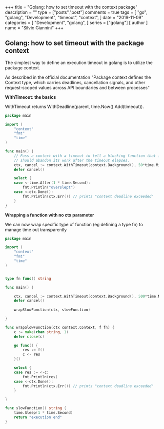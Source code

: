 +++
title = "Golang: how to set timeout with the context package"
description = ""
type = ["posts","post"]
comments = true
tags = [
    "go",
    "golang",
    "Development",
    "timeout",
    "context",
]
date = "2019-11-09"
categories = [
    "Development",
    "golang",
]
series = ["golang"]
[ author ]
  name = "Silvio Giannini"
+++

## Golang: how to set timeout with the package context 
The simplest way to define an execution timeout in golang is to utilize the package context.

As described in the official documentation "Package context defines the Context type, which carries deadlines, cancellation signals, and other request-scoped values across API boundaries and between processes"

**WithTimeout: the basics**

WithTimeout returns WithDeadline(parent, time.Now().Add(timeout)).

```go
package main

import (
    "context"
    "fmt"
    "time"
)

func main() {
    // Pass a context with a timeout to tell a blocking function that it
    // should abandon its work after the timeout elapses.
    ctx, cancel := context.WithTimeout(context.Background(), 50*time.Millisecond)
    defer cancel()

    select {
    case <-time.After(1 * time.Second):
        fmt.Println("overslept")
    case <-ctx.Done():
        fmt.Println(ctx.Err()) // prints "context deadline exceeded"
    }
}
```

**Wrapping a function with no ctx parameter**

We can now wrap specific type of function (eg defining a type fn) to manage time out transparently

```go
package main

import (
	"context"
	"fmt"
	"time"
)


type fn func() string

func main() {

	ctx, cancel := context.WithTimeout(context.Background(), 500*time.Millisecond)
	defer cancel()
	
	wrapSlowFunction(ctx, slowFunction)

}

func wrapSlowFunction(ctx context.Context, f fn) {
	c := make(chan string, 1)
	defer close(c)

	go func() {
		res := f()
		c <- res
	}()

	select {
	case res := <-c:
		fmt.Println(res)
	case <-ctx.Done():
		fmt.Println(ctx.Err()) // prints "context deadline exceeded"
	}

}

func slowFunction() string {
	time.Sleep(1 * time.Second)
	return "execution end"
}
```